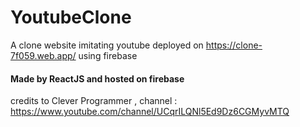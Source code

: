 # YoutubeClone
A clone website imitating youtube 
deployed on https://clone-7f059.web.app/ using firebase

#### Made by ReactJS and hosted on firebase

credits to Clever Programmer , channel : https://www.youtube.com/channel/UCqrILQNl5Ed9Dz6CGMyvMTQ